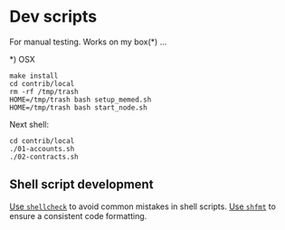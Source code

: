 # Dev scripts
For manual testing. Works on my box(*) ...


*) OSX

```
make install
cd contrib/local
rm -rf /tmp/trash
HOME=/tmp/trash bash setup_memed.sh
HOME=/tmp/trash bash start_node.sh
```

Next shell:

```
cd contrib/local
./01-accounts.sh
./02-contracts.sh
```

## Shell script development

[Use `shellcheck`](https://www.shellcheck.net/) to avoid common mistakes in shell scripts.
[Use `shfmt`](https://github.com/mvdan/sh) to ensure a consistent code formatting.
